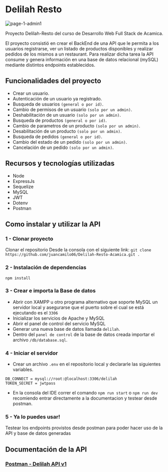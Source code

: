# Delilah Resto
![page-1-admin1](https://user-images.githubusercontent.com/71902702/129285541-ae7f2ce2-9374-44ea-b503-2a9357113fa6.png)

Proyecto Delilah-Resto del curso de Desarrollo Web Full Stack de Acamica.

El proyecto consistió en crear el BackEnd de una API que le permita a los usuarios registrarse, ver un listado de productos disponibles y realizar pedidos de los mismos a un restaurant.
Para realizar dicha tarea la API consume y genera información en una base de datos relacional (mySQL) mediante distintos endpoints establecidos.

## Funcionalidades del proyecto

- Crear un usuario.
- Autenticación de un usuario ya registrado.
- Busqueda de usuarios `(general o por id)`.
- Cambio de permisos de un usuario `(solo por un admin)`.
- Deshabilitación de un usuario `(solo por un admin)`.
- Busqueda de productos `(general o por id)`.
- Cambio de parametros de un producto `(solo por un admin)`.
- Desabilitación de un producto `(solo por un admin)`.
- Busqueda de pedidos `(general o por id)`.
- Cambio del estado de un pedido `(solo por un admin)`.
- Cancelación de un pedido `(solo por un admin)`.

## Recursos y tecnologías utilizadas

- Node
- ExpressJs
- Sequelize
- MySQL
- JWT
- Dotenv
- Postman

## Como instalar y utilizar la API

### 1 - Clonar proyecto

Clonar el repositorio 
Desde la consola con el siguiente link:
`git clone https://github.com/juancamilo06/Delilah-Resto-Acamica.git .`

### 2 - Instalación de dependencias

```
npm install
```

### 3 - Crear e importa la Base de datos

- Abrir con XAMPP u otro programa alternativo que soporte MySQL un servidor local y asegurarse que el puerto sobre el cual se está ejecutando es el `3306`
- Inicializar los servicios de Apache y MySQL
- Abrir el panel de control del servicio MySQL
- Generar una nueva base de datos llamada `delilah`.
- Dentro del `panel de control` de la base de datos creada importar el archivo `/db/database.sql`.

### 4 - Iniciar el servidor

- Crear un archivo `.env` en el repositorio local y declararle las siguientes variables.

```
DB_CONNECT = mysql://root:@localhost:3306/delilah
TOKEN_SECRET = jwtpass
```

- En la consola del IDE correr el comando `npm run start` o `npm run dev` recomiendo entrar directamente a la documentacion y testear desde postman.

### 5 - Ya lo puedes usar!

Testear los endpoints provistos desde postman para poder hacer uso de la API y base de datos generadas

## Documentación de la API

### [Postman - Delilah API v1](https://documenter.getpostman.com/view/11682039/TVCjx5su)
